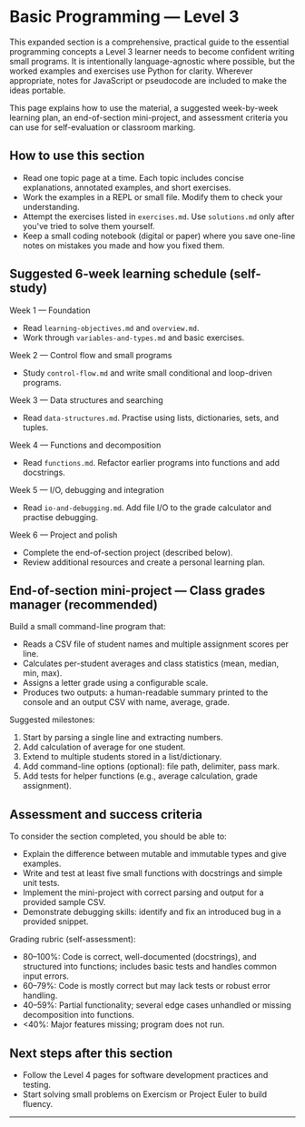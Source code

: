 # Basic Programming — Level 3

This expanded section is a comprehensive, practical guide to the essential programming concepts a Level 3 learner needs to become confident writing small programs. It is intentionally language-agnostic where possible, but the worked examples and exercises use Python for clarity. Wherever appropriate, notes for JavaScript or pseudocode are included to make the ideas portable.

This page explains how to use the material, a suggested week-by-week learning plan, an end-of-section mini-project, and assessment criteria you can use for self-evaluation or classroom marking.

## How to use this section

- Read one topic page at a time. Each topic includes concise explanations, annotated examples, and short exercises.
- Work the examples in a REPL or small file. Modify them to check your understanding.
- Attempt the exercises listed in `exercises.md`. Use `solutions.md` only after you've tried to solve them yourself.
- Keep a small coding notebook (digital or paper) where you save one-line notes on mistakes you made and how you fixed them.

## Suggested 6-week learning schedule (self-study)

Week 1 — Foundation
- Read `learning-objectives.md` and `overview.md`.
- Work through `variables-and-types.md` and basic exercises.

Week 2 — Control flow and small programs
- Study `control-flow.md` and write small conditional and loop-driven programs.

Week 3 — Data structures and searching
- Read `data-structures.md`. Practise using lists, dictionaries, sets, and tuples.

Week 4 — Functions and decomposition
- Read `functions.md`. Refactor earlier programs into functions and add docstrings.

Week 5 — I/O, debugging and integration
- Read `io-and-debugging.md`. Add file I/O to the grade calculator and practise debugging.

Week 6 — Project and polish
- Complete the end-of-section project (described below).
- Review additional resources and create a personal learning plan.

## End-of-section mini-project — Class grades manager (recommended)

Build a small command-line program that:

- Reads a CSV file of student names and multiple assignment scores per line.
- Calculates per-student averages and class statistics (mean, median, min, max).
- Assigns a letter grade using a configurable scale.
- Produces two outputs: a human-readable summary printed to the console and an output CSV with name, average, grade.

Suggested milestones:

1. Start by parsing a single line and extracting numbers.
2. Add calculation of average for one student.
3. Extend to multiple students stored in a list/dictionary.
4. Add command-line options (optional): file path, delimiter, pass mark.
5. Add tests for helper functions (e.g., average calculation, grade assignment).

## Assessment and success criteria

To consider the section completed, you should be able to:

- Explain the difference between mutable and immutable types and give examples.
- Write and test at least five small functions with docstrings and simple unit tests.
- Implement the mini-project with correct parsing and output for a provided sample CSV.
- Demonstrate debugging skills: identify and fix an introduced bug in a provided snippet.

Grading rubric (self-assessment):

- 80–100%: Code is correct, well-documented (docstrings), and structured into functions; includes basic tests and handles common input errors.
- 60–79%: Code is mostly correct but may lack tests or robust error handling.
- 40–59%: Partial functionality; several edge cases unhandled or missing decomposition into functions.
- <40%: Major features missing; program does not run.

## Next steps after this section

- Follow the Level 4 pages for software development practices and testing.
- Start solving small problems on Exercism or Project Euler to build fluency.

---
